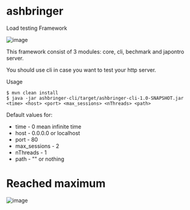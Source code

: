 # ashbringer
Load testing Framework

![image](https://user-images.githubusercontent.com/16746106/27516254-0d7556a2-59bf-11e7-8b3d-7709e5283341.png)

This framework consist of 3 modules: core, cli, bechmark and japontro server.

You should use cli in case you want to test your http server.

Usage
```
$ mvn clean install
$ java -jar ashbringer-cli/target/ashbringer-cli-1.0-SNAPSHOT.jar <time> <host> <port> <max_sessions> <nThreads> <path>
```
Default values for:
* time          - 0 mean infinite time
* host          - 0.0.0.0 or localhost
* port          - 80
* max_sessions  - 2
* nThreads      - 1
* path          - "" or nothing

# Reached maximum
![image](https://user-images.githubusercontent.com/16746106/27520310-d32e2e86-5a10-11e7-9582-50cefc6f16d1.png)
